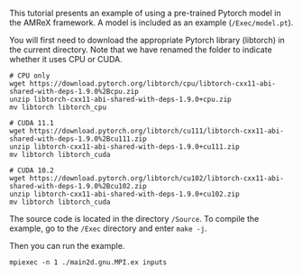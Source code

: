 This tutorial presents an example of using a pre-trained Pytorch model in the AMReX framework.
A model is included as an example (`/Exec/model.pt`).

You will first need to download the appropriate Pytorch library (libtorch) in the current directory. Note that we have renamed the folder to indicate whether it uses CPU or CUDA.

```shell
# CPU only
wget https://download.pytorch.org/libtorch/cpu/libtorch-cxx11-abi-shared-with-deps-1.9.0%2Bcpu.zip
unzip libtorch-cxx11-abi-shared-with-deps-1.9.0+cpu.zip
mv libtorch libtorch_cpu

# CUDA 11.1
wget https://download.pytorch.org/libtorch/cu111/libtorch-cxx11-abi-shared-with-deps-1.9.0%2Bcu111.zip
unzip libtorch-cxx11-abi-shared-with-deps-1.9.0+cu111.zip
mv libtorch libtorch_cuda

# CUDA 10.2
wget https://download.pytorch.org/libtorch/cu102/libtorch-cxx11-abi-shared-with-deps-1.9.0%2Bcu102.zip
unzip libtorch-cxx11-abi-shared-with-deps-1.9.0+cu102.zip
mv libtorch libtorch_cuda
```

The source code is located in the directory `/Source`. To compile the example, go to the `/Exec` directory and enter
`make -j`.

Then you can run the example.

`mpiexec -n 1 ./main2d.gnu.MPI.ex inputs`


<!---
Torchscript code based on https://pytorch.org/tutorials/advanced/cpp_export.html 
-->
